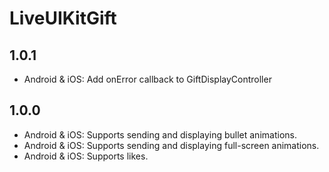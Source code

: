 # LiveUIKitGift

## 1.0.1

- Android & iOS: Add onError callback to GiftDisplayController

## 1.0.0

- Android & iOS: Supports sending and displaying bullet animations.
- Android & iOS: Supports sending and displaying full-screen animations.
- Android & iOS: Supports likes.

